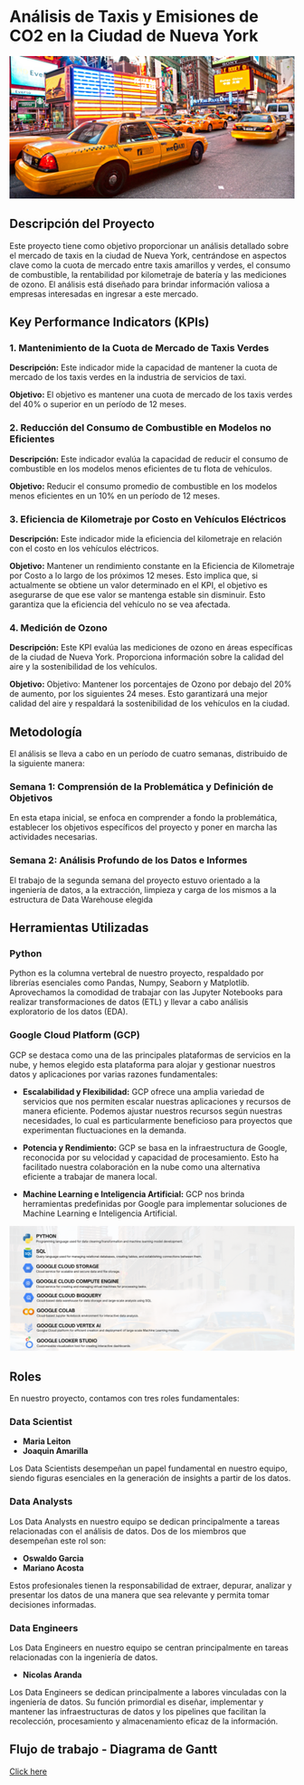 # Análisis de Taxis y Emisiones de CO2 en la Ciudad de Nueva York

<img src="src/taxi.jpeg" alt="imagen de taxi">

## Descripción del Proyecto
Este proyecto tiene como objetivo proporcionar un análisis detallado sobre el mercado de taxis en la ciudad de Nueva York, centrándose en aspectos clave como la cuota de mercado entre taxis amarillos y verdes, el consumo de combustible, la rentabilidad por kilometraje de batería y las mediciones de ozono. El análisis está diseñado para brindar información valiosa a empresas interesadas en ingresar a este mercado.

## Key Performance Indicators (KPIs)

### 1. Mantenimiento de la Cuota de Mercado de Taxis Verdes
**Descripción:** Este indicador mide la capacidad de mantener la cuota de mercado de los taxis verdes en la industria de servicios de taxi.

**Objetivo:** El objetivo es mantener una cuota de mercado de los taxis verdes del 40% o superior en un período de 12 meses.

### 2. Reducción del Consumo de Combustible en Modelos no Eficientes
**Descripción:** Este indicador evalúa la capacidad de reducir el consumo de combustible en los modelos menos eficientes de tu flota de vehículos.

**Objetivo:** Reducir el consumo promedio de combustible en los modelos menos eficientes en un 10% en un período de 12 meses.

### 3. Eficiencia de Kilometraje por Costo en Vehículos Eléctricos
**Descripción:** Este indicador mide la eficiencia del kilometraje en relación con el costo en los vehículos eléctricos.

**Objetivo:** Mantener un rendimiento constante en la Eficiencia de Kilometraje por Costo a lo largo de los próximos 12 meses. Esto implica que, si actualmente se obtiene un valor determinado en el KPI, el objetivo es asegurarse de que ese valor se mantenga estable sin disminuir. Esto garantiza que la eficiencia del vehículo no se vea afectada.

### 4. Medición de Ozono
**Descripción:** Este KPI evalúa las mediciones de ozono en áreas específicas de la ciudad de Nueva York. Proporciona información sobre la calidad del aire y la sostenibilidad de los vehículos.

**Objetivo:** Objetivo: Mantener los porcentajes de Ozono por debajo del 20% de aumento, por los siguientes 24 meses. Esto garantizará una mejor calidad del aire y respaldará la sostenibilidad de los vehículos en la ciudad.

## Metodología

El análisis se lleva a cabo en un período de cuatro semanas, distribuido de la siguiente manera:

### Semana 1: Comprensión de la Problemática y Definición de Objetivos
En esta etapa inicial, se enfoca en comprender a fondo la problemática, establecer los objetivos específicos del proyecto y poner en marcha las actividades necesarias.

### Semana 2: Análisis Profundo de los Datos e Informes
El trabajo de la segunda semana del proyecto estuvo orientado a la ingeniería de datos, a la extracción, limpieza y carga de los mismos a la estructura de Data Warehouse elegida

## Herramientas Utilizadas

### Python
Python es la columna vertebral de nuestro proyecto, respaldado por librerías esenciales como Pandas, Numpy, Seaborn y Matplotlib. Aprovechamos la comodidad de trabajar con las Jupyter Notebooks para realizar transformaciones de datos (ETL) y llevar a cabo análisis exploratorio de los datos (EDA).

### Google Cloud Platform (GCP)
GCP se destaca como una de las principales plataformas de servicios en la nube, y hemos elegido esta plataforma para alojar y gestionar nuestros datos y aplicaciones por varias razones fundamentales:

- **Escalabilidad y Flexibilidad:** GCP ofrece una amplia variedad de servicios que nos permiten escalar nuestras aplicaciones y recursos de manera eficiente. Podemos ajustar nuestros recursos según nuestras necesidades, lo cual es particularmente beneficioso para proyectos que experimentan fluctuaciones en la demanda.

- **Potencia y Rendimiento:** GCP se basa en la infraestructura de Google, reconocida por su velocidad y capacidad de procesamiento. Esto ha facilitado nuestra colaboración en la nube como una alternativa eficiente a trabajar de manera local.

- **Machine Learning e Inteligencia Artificial:** GCP nos brinda herramientas predefinidas por Google para implementar soluciones de Machine Learning e Inteligencia Artificial.

<img src="src/technology_stack2.png" alt="pipeline">


## Roles

En nuestro proyecto, contamos con tres roles fundamentales:

### Data Scientist
- **Maria Leiton**
- **Joaquin Amarilla**

Los Data Scientists desempeñan un papel fundamental en nuestro equipo, siendo figuras esenciales en la generación de insights a partir de los datos.

### Data Analysts
Los Data Analysts en nuestro equipo se dedican principalmente a tareas relacionadas con el análisis de datos. Dos de los miembros que desempeñan este rol son:

- **Oswaldo Garcia**
- **Mariano Acosta**

Estos profesionales tienen la responsabilidad de extraer, depurar, analizar y presentar los datos de una manera que sea relevante y permita tomar decisiones informadas.

### Data Engineers
Los Data Engineers en nuestro equipo se centran principalmente en tareas relacionadas con la ingeniería de datos. 
- **Nicolas Aranda**

Los Data Engineers se dedican principalmente a labores vinculadas con la ingeniería de datos. Su función primordial es diseñar, implementar y mantener las infraestructuras de datos y los pipelines que facilitan la recolección, procesamiento y almacenamiento eficaz de la información.

## Flujo de trabajo - Diagrama de Gantt
[Click here](https://docs.google.com/spreadsheets/d/e/2PACX-1vRDAku0N05gw6yRoVvx4lRjuNDqZNwWEoO_Z4Xl1MBCnRSfeX7JnhesaMt92KEtM_wYRuHNJmFYy2HI/pubhtml)

